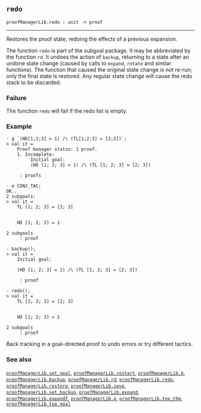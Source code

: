 ## `redo`

``` hol4
proofManagerLib.redo : unit -> proof
```

------------------------------------------------------------------------

Restores the proof state, redoing the effects of a previous expansion.

The function `redo` is part of the subgoal package. It may be
abbreviated by the function `rd`. It undoes the action of `backup`,
returning to a state after an undone state change (caused by calls to
`expand`, `rotate` and similar functions). The function that caused the
original state change is not re-run; only the final state is restored.
Any regular state change will cause the redo stack to be discarded.

### Failure

The function `redo` will fail if the redo list is empty.

### Example

``` hol4
- g `(HD[1;2;3] = 1) /\ (TL[1;2;3] = [2;3])`;
> val it =
    Proof manager status: 1 proof.
    1. Incomplete:
         Initial goal:
         (HD [1; 2; 3] = 1) /\ (TL [1; 2; 3] = [2; 3])

     : proofs

- e CONJ_TAC;
OK..
2 subgoals:
> val it =
    TL [1; 2; 3] = [2; 3]


    HD [1; 2; 3] = 1

2 subgoals
     : proof

- backup();
> val it =
    Initial goal:

    (HD [1; 2; 3] = 1) /\ (TL [1; 2; 3] = [2; 3])

     : proof

- redo();
> val it =
    TL [1; 2; 3] = [2; 3]


    HD [1; 2; 3] = 1

2 subgoals
     : proof
```

Back tracking in a goal-directed proof to undo errors or try different
tactics.

### See also

[`proofManagerLib.set_goal`](#proofManagerLib.set_goal),
[`proofManagerLib.restart`](#proofManagerLib.restart),
[`proofManagerLib.b`](#proofManagerLib.b),
[`proofManagerLib.backup`](#proofManagerLib.backup),
[`proofManagerLib.rd`](#proofManagerLib.rd),
[`proofManagerLib.redo`](#proofManagerLib.redo),
[`proofManagerLib.restore`](#proofManagerLib.restore),
[`proofManagerLib.save`](#proofManagerLib.save),
[`proofManagerLib.set_backup`](#proofManagerLib.set_backup),
[`proofManagerLib.expand`](#proofManagerLib.expand),
[`proofManagerLib.expandf`](#proofManagerLib.expandf),
[`proofManagerLib.p`](#proofManagerLib.p),
[`proofManagerLib.top_thm`](#proofManagerLib.top_thm),
[`proofManagerLib.top_goal`](#proofManagerLib.top_goal)

